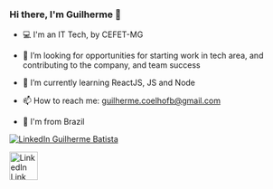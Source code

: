 ### Hi there, I'm Guilherme 👋

- 💻 I'm an IT Tech, by CEFET-MG

- 🚀 I’m looking for opportunities for starting work in tech area, and contributing to the company, and team success

- 🌱 I’m currently learning ReactJS, JS and Node

- 📫 How to reach me: guilherme.coelhofb@gmail.com

- 📍  I'm from Brazil

[![LinkedIn Guilherme Batista](https://pngimg.com/uploads/linkedIn/linkedIn_PNG11.png)](https://linkedin.com/in/guilherme-fernandes-coelho)

<a href="https://linkedin.com/in/guilherme-fernandes-coelho">
  <img src="https://pngimg.com/uploads/linkedIn/linkedIn_PNG11.png" alt="LinkedIn Link" height="50" />
</a>
